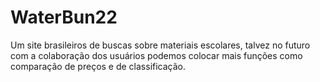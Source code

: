 # WaterBun22
Um site brasileiros de buscas sobre materiais escolares, talvez no futuro com a colaboração dos usuários podemos colocar mais funções como comparação de preços e de classificação. 
